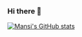 ### Hi there 👋


[![Mansi's GitHub stats](https://github-readme-stats.vercel.app/api?username=saxenamansi)](https://github.com/anuraghazra/github-readme-stats)

<!--
**saxenamansi/saxenamansi** is a ✨ _special_ ✨ repository because its `README.md` (this file) appears on your GitHub profile.

Here are some ideas to get you started:

- 🔭 I’m currently working on ...
- 🌱 I’m currently learning ...
- 👯 I’m looking to collaborate on ...
- 🤔 I’m looking for help with ...
- 💬 Ask me about ...
- 📫 How to reach me: ...
- 😄 Pronouns: ...
- ⚡ Fun fact: ...
-->
